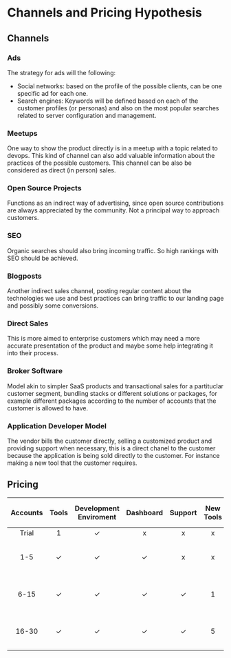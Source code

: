 # Channels and Pricing Hypothesis

## Channels

### Ads

The strategy for ads will the following:

- Social networks: based on the profile of the possible clients, can be one specific ad for each one.
- Search engines: Keywords will be defined based on each of the customer profiles
(or personas) and also on the most popular searches related to server configuration
and management.  

### Meetups

One way to show the product directly is in a meetup with a topic related to devops.
This kind of channel can also add valuable information about the practices of the possible
customers. This channel can be also be considered as direct (in person) sales.

### Open Source Projects

Functions as an indirect way of advertising, since open source contributions are always
appreciated by the community. Not a principal way to approach customers.

### SEO

Organic searches should also bring incoming traffic. So high rankings with SEO should be achieved.

### Blogposts

Another indirect sales channel, posting regular content about the technologies we use and
best practices can bring traffic to our landing page and possibly some conversions.

### Direct Sales

This is more aimed to enterprise customers which may need a more accurate presentation
of the product and maybe some help integrating it into their process.

### Broker Software

Model akin to simpler SaaS products and transactional sales for a partituclar customer segment, bundling stacks or different solutions or packages, for example different packages according to the number of accounts that the customer is allowed to have.

### Application Developer Model

The vendor bills the customer directly, selling a customized product and providing support when necessary, this is a direct chanel to the customer because the application is being sold directly to the customer. For instance making a new tool that the customer requires.

## Pricing
| Accounts        | Tools           | Development Enviroment   | Dashboard       | Support         | New Tools       | EA              | Monthly Price (USD)|
| :-------------: | :-------------: | :----------------------: | :-------------: | :-------------: | :-------------: | :-------------: | :-------------:    |
| Trial           |        1        |            ✓             |        x        |         x       |         x       | N/A             | Free               |
| 1-5             |        ✓        |            ✓             |        ✓        |         x       |         x       | +3 New Tools Ask!| 29                |
| 6-15            |        ✓        |            ✓             |        ✓        |         ✓       |         1       | +3 New Tools Ask!| 79                |
| 16-30           |        ✓        |            ✓             |        ✓        |         ✓       |         5       | +3 New Tools Ask!| 149               |
